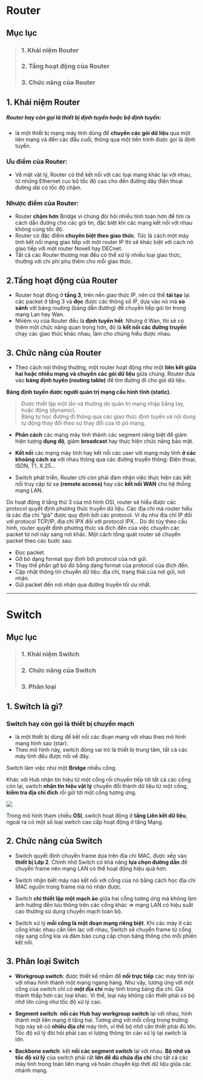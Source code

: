 # Router
## Mục lục
> ### 1. Khái niệm Router
> ### 2. Tầng hoạt động của Router
> ### 3. Chức năng của Router

## 1. Khái niệm Router
##### Router hay còn gọi là thiết bị định tuyến hoặc bộ định tuyến:
- là một thiết bị mạng máy tính dùng để **chuyển các gói dữ liệu** qua một liên mạng và đến các đầu cuối, thông qua một tiến trình được gọi là định tuyến.

### Ưu điểm của Router:  
- Về mặt vật lý, Router có thể kết nối với các loại mạng khác lại với nhau, từ những Ethernet cục bộ tốc độ cao cho đến đường dây điện thoại đường dài có tốc độ chậm.

### Nhược điểm của Router:  
-  Router **chậm hơn** Bridge vì chúng đòi hỏi nhiều tính toán hơn để tìm ra cách dẫn đường cho các gói tin, đặc biệt khi các mạng kết nối với nhau không cùng tốc độ.  
- Router có đặc điểm **chuyên biệt theo giao thức**. Tức là cách một máy tính kết nối mạng giao tiếp với một router IP thì sẽ khác biệt với cách nó giao tiếp với một router Novell hay DECnet. 
- Tất cả các Router thương mại đều có thể xử lý nhiều loại giao thức, thường với chi phí phụ thêm cho mỗi giao thức.

## 2.Tầng hoạt động của Router
- Router hoạt động ở **tầng 3**, trên nền giao thức IP, nên có thể **tái tạo** lại các packet ở tầng 3 và **đọc** được các thông số IP, dựa vào nó mà **so sánh** với bảng routing (bảng dẫn đường) để chuyển tiếp gói tin trong mạng Lan hay Wan.
- Nhiệm vụ của Router đều là **định tuyến hết**. Nhưng ở Wan, thì sẽ có thêm một chức năng quan trọng hơn, đó là **kết nối các đường truyền** chạy các giao thức khác nhau, làm cho chúng hiểu được nhau.  

## 3. Chức năng của Router

- Theo cách nói thông thường, một router hoạt động như một **liên kết giữa hai hoặc nhiều mạng và chuyển các gói dữ liệu** giữa chúng. Router đưa vào **bảng định tuyến (routing table)** để tìm đường đi cho gói dữ liệu.

**Bảng định tuyến được người quản trị mạng cấu hình tĩnh (static).**
  
> Được thiết lập một lần và thường do quản trị mạng nhập bằng tay, hoặc động (dynamic).  
>  Bảng tự học đường đi thông qua các giao thức định tuyến và nội dung tự động thay đổi theo sự thay đổi của tô pô mạng.  

- **Phân cách** các mạng máy tính thành các segment riêng biệt để giảm hiện tượng **đụng độ**, giảm **broadcast** hay thực hiện chức năng bảo mật.

- **Kết nối** các mạng máy tính hay kết nối các user với mạng máy tính **ở các khoảng cách xa** với nhau thông qua các đường truyền thông: Điện thoại, ISDN, T1, X.25…

- Switch phát triển, Router chỉ còn phải đảm nhận việc thực hiện các kết nối truy cập từ xa **(remote access)** hay các **kết nối WAN** cho hệ thống mạng LAN.

Do hoạt động ở tầng thứ 3 của mô hình OSI, router sẽ hiểu được các protocol quyết định phương thức truyền dữ liệu. Các địa chỉ mà router hiểu là các địa chỉ “giả” được quy định bởi các protocol. Ví dụ như địa chỉ IP đối với protocol TCP/IP, địa chỉ IPX đối với protocol IPX… Do đó tùy theo cấu hình, router quyết định phương thức và đích đến của việc chuyển các packet từ nơi này sang nơi khác. Một cách tổng quát router sẽ chuyển packet theo các bước sau:  

- Đọc packet.
- Gỡ bỏ dạng format quy định bởi protocol của nơi gửi.
- Thay thế phần gỡ bỏ đó bằng dạng format của protocol của đích đến.
- Cập nhật thông tin chuyển dữ liệu: địa chỉ, trạng thái của nơi gửi, nơi nhận.
- Gứi packet đến nơi nhận qua đường truyền tối ưu nhất.

-----

# Switch
## Mục lục
> ### 1. Khái niệm Switch 
> ### 2. Chức năng của Switch
> ### 3. Phân loại

## 1. Switch là gì?
### Switch hay còn gọi là thiết bị chuyển mạch  
- là một thiết bị dùng để kết nối các đoạn mạng với nhau theo mô hình mạng hình sao (star).
- Theo mô hình này, switch đóng vai trò là thiết bị trung tâm, tất cả các máy tính đều được nối về đây.

Switch làm việc như một **Bridge** nhiều cổng.  
 
Khác với Hub nhận tín hiệu từ một cổng rồi chuyển tiếp tới tất cả các cổng còn lại, switch **nhận tín hiệu vật lý** chuyển đổi thành dữ liệu từ một cổng, **kiểm tra địa chỉ đích** rồi gửi tới một cổng tương ứng.


![](https://networklessons.com/wp-content/uploads/2016/12/switch-star-topology-hosts.png)

Trong mô hình tham chiếu **OSI**, switch hoạt động ở **tầng Liên kết dữ liệu**, ngoài ra có một số loại switch cao cấp hoạt động ở tầng Mạng.

## 2. Chức năng của Switch
* Switch quyết định chuyển frame dựa trên địa chỉ MAC,  được xếp vào **thiết bị Lớp 2**. Chính nhờ Switch có khả năng **lựa chọn đường dẫn** để chuyển frame nên mạng LAN có thể hoạt động hiệu quả hơn.
* Switch nhận biết máy nào kết nối với cổng của nó bằng cách học địa chỉ MAC nguồn trong frame mà nó nhận được.
* Switch **chỉ thiết lập một mạch ảo** giữa hai cổng tương ứng mà không làm ảnh hưởng đến lưu thông trên các cổng khác => mạng LAN có hiệu suất cao thường sử dụng chuyển mạch toàn bộ.

* Switch xử lý **mỗi cổng là một đoạn mạng riêng biệt**. Khi các máy ở các cổng khác nhau cần liên lạc với nhau, Switch sẽ chuyển frame từ cổng này sang cổng kia và đảm bảo cung cấp chọn băng thông cho mỗi phiên kết nối.

## 3. Phân loại Switch

* **Workgroup switch**: được thiết kế nhằm để **nối trực tiếp** các máy tính lại với nhau hình thành một mạng ngang hàng. Như vậy, tương ứng với một cổng của switch chỉ có **một địa chỉ** máy tính trong bảng địa chỉ. Giá thành thấp hơn các loại khác. Vì thế, loại này không cần thiết phải có bộ nhớ lớn cũng như tốc độ xử lý cao. 

* **Segment switch**: **nối các Hub hay workgroup switch** lại với nhau, hình thành một liên mạng ở tầng hai. Tương ứng với mỗi cổng trong trường hợp này sẽ có **nhiều địa chỉ** máy tính, vì thế bộ nhớ cần thiết phải đủ lớn. Tốc độ xử lý đòi hỏi phải cao vì lượng thông tin càn xử lý tại switch là lớn.

* **Backbone switch**: kết **nối các segment switch** lại với nhau. **Bộ nhớ và tốc độ xử lý** của switch phải rất **lớn để đủ chứa địa chỉ** cho tất cả các máy tính trong toàn liên mạng và hoán chuyển kịp thời dữ liệu giữa các nhánh mạng.